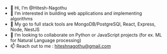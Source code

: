 - 👋 Hi, I’m @Hitesh-Nagothu
- 👀 I’m interested in building web applications and implementing algorithms
- 🌱 My go to full stack tools are MongoDB/PostgreSQl, React, Express, Node, NestJS
- 💞️ I’m looking to collaborate on Python or JavaScript projects (for ex. ML for Natural Language processing) 
- 📫 Reach out to me : hiteshnagothu@gmail.com

<!---
Hitesh-Nagothu/Hitesh-Nagothu is a ✨ special ✨ repository because its `README.md` (this file) appears on your GitHub profile.
You can click the Preview link to take a look at your changes.
--->
